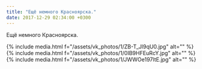 ```yaml
---
title: "Ещё немного Красноярска."
date: 2017-12-29 02:34:00 +0300
---
```


Ещё немного Красноярска.


{% include media.html f="/assets/vk_photos/1/ZB-T_Jl9qU0.jpg" alt="" %}
{% include media.html f="/assets/vk_photos/1/0IB9HFEuRcY.jpg" alt="" %}
{% include media.html f="/assets/vk_photos/1/JWWOe197ltE.jpg" alt="" %}
